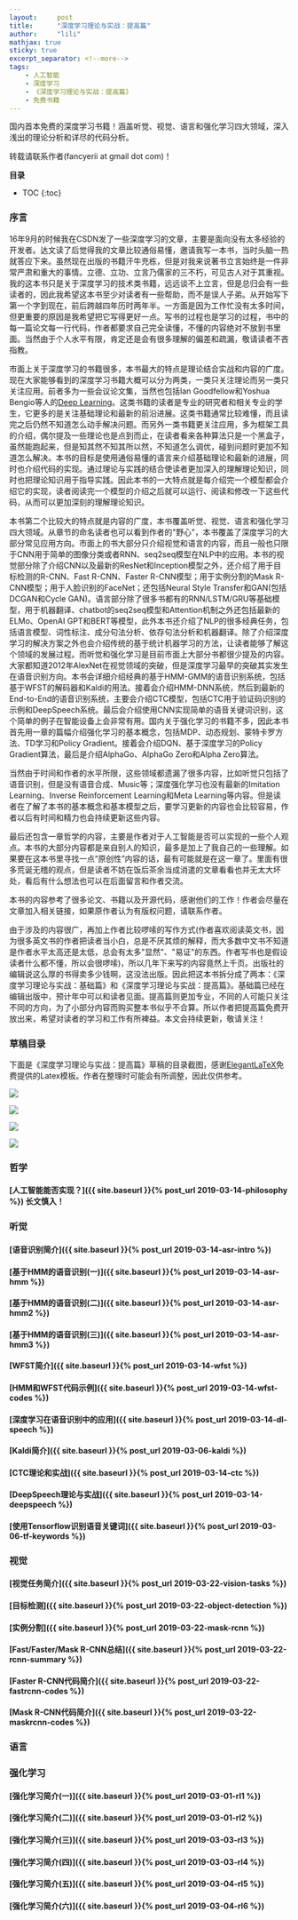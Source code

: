 ```yaml
---
layout:     post
title:      "深度学习理论与实战：提高篇"
author:     "lili"
mathjax: true
sticky: true
excerpt_separator: <!--more-->
tags:
    - 人工智能
    - 深度学习
    - 《深度学习理论与实战：提高篇》
    - 免费书籍
---
```


 国内首本免费的深度学习书籍！涵盖听觉、视觉、语言和强化学习四大领域，深入浅出的理论分析和详尽的代码分析。

<div class='zz'>转载请联系作者(fancyerii at gmail dot com)！</div>

 <!--more-->
 
**目录**
* TOC
{:toc}
 
### 序言

16年9月的时候我在CSDN发了一些深度学习的文章，主要是面向没有太多经验的开发者。达文读了后觉得我的文章比较通俗易懂，邀请我写一本书，当时头脑一热就答应下来。虽然现在出版的书籍汗牛充栋，但是对我来说著书立言始终是一件非常严肃和重大的事情。立德、立功、立言乃儒家的三不朽，可见古人对于其重视。我的这本书只是关于深度学习的技术类书籍，远远谈不上立言，但是总归会有一些读者的，因此我希望这本书至少对读者有一些帮助，而不是误人子弟。从开始写下第一个字到现在，前后跨越四年历时两年半。一方面是因为工作忙没有太多时间，但更重要的原因是我希望把它写得更好一点。写书的过程也是学习的过程，书中的每一篇论文每一行代码，作者都要求自己完全读懂，不懂的内容绝对不放到书里面。当然由于个人水平有限，肯定还是会有很多理解的偏差和疏漏，敬请读者不吝指教。

市面上关于深度学习的书籍很多，本书最大的特点是理论结合实战和内容的广度。现在大家能够看到的深度学习书籍大概可以分为两类，一类只关注理论而另一类只关注应用。前者多为一些会议论文集，当然也包括Ian Goodfellow和Yoshua Bengio等人的[Deep Learning](https://www.deeplearningbook.org/)。这类书籍的读者是专业的研究者和相关专业的学生，它更多的是关注基础理论和最新的前沿进展。这类书籍通常比较难懂，而且读完之后仍然不知道怎么动手解决问题。而另外一类书籍更关注应用，多为框架工具的介绍，偶尔提及一些理论也是点到而止，在读者看来各种算法只是一个黑盒子，虽然能跑起来，但是知其然不知其所以然，不知道怎么调优，碰到问题时更加不知道怎么解决。本书的目标是使用通俗易懂的语言来介绍基础理论和最新的进展，同时也介绍代码的实现。通过理论与实践的结合使读者更加深入的理解理论知识，同时也把理论知识用于指导实践。因此本书的一大特点就是每介绍完一个模型都会介绍它的实现，读者阅读完一个模型的介绍之后就可以运行、阅读和修改一下这些代码，从而可以更加深刻的理解理论知识。

本书第二个比较大的特点就是内容的广度，本书覆盖听觉、视觉、语言和强化学习四大领域。从章节的命名读者也可以看到作者的"野心"，本书覆盖了深度学习的大部分常见应用方向。市面上的书大部分只介绍视觉和语言的内容，而且一般也只限于CNN用于简单的图像分类或者RNN、seq2seq模型在NLP中的应用。本书的视觉部分除了介绍CNN以及最新的ResNet和Inception模型之外，还介绍了用于目标检测的R-CNN、Fast R-CNN、Faster R-CNN模型；用于实例分割的Mask R-CNN模型；用于人脸识别的FaceNet；还包括Neural Style Transfer和GAN(包括DCGAN和Cycle GAN)。语言部分除了很多书都有的RNN/LSTM/GRU等基础模型，用于机器翻译、chatbot的seq2seq模型和Attention机制之外还包括最新的ELMo、OpenAI GPT和BERT等模型，此外本书还介绍了NLP的很多经典任务，包括语言模型、词性标注、成分句法分析、依存句法分析和机器翻译。除了介绍深度学习的解决方案之外也会介绍传统的基于统计机器学习的方法，让读者能够了解这个领域的发展过程。而听觉和强化学习是目前市面上大部分书都很少提及的内容。大家都知道2012年AlexNet在视觉领域的突破，但是深度学习最早的突破其实发生在语音识别方向。本书会详细介绍经典的基于HMM-GMM的语音识别系统，包括基于WFST的解码器和Kaldi的用法。接着会介绍HMM-DNN系统，然后到最新的End-to-End的语音识别系统，主要会介绍CTC模型，包括CTC用于验证码识别的示例和DeepSpeech系统。最后会介绍使用CNN实现简单的语音关键词识别，这个简单的例子在智能设备上会非常有用。国内关于强化学习的书籍不多，因此本书首先用一章的篇幅介绍强化学习的基本概念，包括MDP、动态规划、蒙特卡罗方法、TD学习和Policy Gradient。接着会介绍DQN、基于深度学习的Policy Gradient算法，最后是介绍AlphaGo、AlphaGo Zero和Alpha Zero算法。


当然由于时间和作者的水平所限，这些领域都遗漏了很多内容，比如听觉只包括了语音识别，但是没有语音合成、Music等；深度强化学习也没有最新的Imitation Learning、Inverse Reinforcement Learning和Meta Learning等内容。但是读者在了解了本书的基本概念和基本模型之后，要学习更新的内容也会比较容易，作者以后有时间和精力也会持续更新这些内容。

最后还包含一章哲学的内容，主要是作者对于人工智能是否可以实现的一些个人观点。本书的大部分内容都是来自别人的知识，最多是加上了我自己的一些理解。如果要在这本书里寻找一点“原创性”内容的话，最有可能就是在这一章了。里面有很多荒诞无稽的观点，但是读者不妨在饭后茶余当成消遣的文章看看也并无太大坏处，看后有什么想法也可以在后面留言和作者交流。

本书的内容参考了很多论文、书籍以及开源代码，感谢他们的工作！作者会尽量在文章加入相关链接，如果原作者认为有版权问题，请联系作者。

由于涉及的内容很广，再加上作者比较啰嗦的写作方式(作者喜欢阅读英文书，因为很多英文书的作者把读者当小白，总是不厌其烦的解释，而大多数中文书不知道是作者水平太高还是太低，总会有太多"显然"、"易证"的东西。作者写书也是假设读者什么都不懂，所以会很啰嗦)，所以几年下来写的内容竟然上千页。出版社的编辑说这么厚的书得卖多少钱啊，这没法出版。因此把这本书拆分成了两本：《深度学习理论与实战：基础篇》和《深度学习理论与实战：提高篇》。基础篇已经在编辑出版中，预计年中可以和读者见面。提高篇则更加专业，不同的人可能只关注不同的方向，为了小部分内容而购买整本书似乎不合算。所以作者把提高篇免费开放出来，希望对读者的学习和工作有所裨益。本文会持续更新，敬请关注！


### 草稿目录

下面是《深度学习理论与实战：提高篇》草稿的目录截图，感谢[ElegantLaTeX](https://elegantlatex.org/en/)免费提供的Latex模板。作者在整理时可能会有所调整，因此仅供参考。

<a name='p1'>![](/img/dlbook/1.png)</a>

<a name='p2'>![](/img/dlbook/2.png)</a>

<a name='p3'>![](/img/dlbook/3.png)</a>

<a name='p4'>![](/img/dlbook/4.png)</a>

### 哲学

#### [人工智能能否实现？]({{ site.baseurl }}{% post_url 2019-03-14-philosophy %}) 长文慎入！

### 听觉

#### [语音识别简介]({{ site.baseurl }}{% post_url 2019-03-14-asr-intro %})

#### [基于HMM的语音识别(一)]({{ site.baseurl }}{% post_url 2019-03-14-asr-hmm %})

#### [基于HMM的语音识别(二)]({{ site.baseurl }}{% post_url 2019-03-14-asr-hmm2 %})

#### [基于HMM的语音识别(三)]({{ site.baseurl }}{% post_url 2019-03-14-asr-hmm3 %})

#### [WFST简介]({{ site.baseurl }}{% post_url 2019-03-14-wfst %})

#### [HMM和WFST代码示例]({{ site.baseurl }}{% post_url 2019-03-14-wfst-codes %})

#### [深度学习在语音识别中的应用]({{ site.baseurl }}{% post_url 2019-03-14-dl-speech %})

#### [Kaldi简介]({{ site.baseurl }}{% post_url 2019-03-06-kaldi %})

#### [CTC理论和实战]({{ site.baseurl }}{% post_url 2019-03-14-ctc %})

#### [DeepSpeech理论与实战]({{ site.baseurl }}{% post_url 2019-03-14-deepspeech %})

#### [使用Tensorflow识别语音关键词]({{ site.baseurl }}{% post_url 2019-03-06-tf-keywords %})

### 视觉
#### [视觉任务简介]({{ site.baseurl }}{% post_url 2019-03-22-vision-tasks %})

#### [目标检测]({{ site.baseurl }}{% post_url 2019-03-22-object-detection %})

#### [实例分割]({{ site.baseurl }}{% post_url 2019-03-22-mask-rcnn %})

#### [Fast/Faster/Mask R-CNN总结]({{ site.baseurl }}{% post_url 2019-03-22-rcnn-summary %})

#### [Faster R-CNN代码简介]({{ site.baseurl }}{% post_url 2019-03-22-fastrcnn-codes %})

#### [Mask R-CNN代码简介]({{ site.baseurl }}{% post_url 2019-03-22-maskrcnn-codes %})

### 语言

### 强化学习

#### [强化学习简介(一)]({{ site.baseurl }}{% post_url 2019-03-01-rl1 %})

#### [强化学习简介(二)]({{ site.baseurl }}{% post_url 2019-03-01-rl2 %})

#### [强化学习简介(三)]({{ site.baseurl }}{% post_url 2019-03-03-rl3 %})

#### [强化学习简介(四)]({{ site.baseurl }}{% post_url 2019-03-03-rl4 %})

#### [强化学习简介(五)]({{ site.baseurl }}{% post_url 2019-03-04-rl5 %})

#### [强化学习简介(六)]({{ site.baseurl }}{% post_url 2019-03-04-rl6 %})




